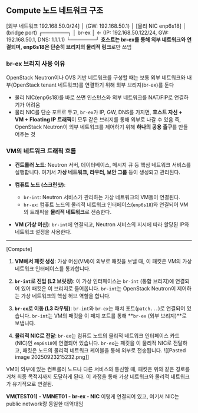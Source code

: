 ## Compute 노드 네트워크 구조
[외부 네트워크 192.168.50.0/24]
             │
      (GW: 192.168.50.1)
             │
        [물리 NIC enp6s18]
             │ (bridge port)
          ┌───────┐
          │ br-ex │   ← (IP: 192.168.50.122/24, GW: 192.168.50.1, DNS: 1.1.1.1)
          └───────┘
**호스트는 br-ex를 통해 외부 네트워크와 연결되며, enp6s18은 단순히 브리지의 물리적 링크**로만 쓰임
### br-ex 브리지 사용 이유
OpenStack Neutron이나 OVS 기반 네트워크를 구성할 때는 보통 외부 네트워크와 내부(OpenStack tenant 네트워크)를 연결하기 위해 외부 브리지(br-ex)를 둔다
- 물리 NIC(enp6s18)를 바로 쓰면 인스턴스와 외부 네트워크를 NAT/FIP로 연결하기가 어려움
- 물리 NIC를 단순 포트로 두고, `br-ex`가 IP, GW, DNS를 가지면, **호스트 자신 + VM + Floating IP 트래픽**이 모두 같은 브리지를 통해 외부로 나갈 수 있음
즉, OpenStack Neutron이 외부 네트워크를 제어하기 위해 **하나의 공용 출구**를 만들어주는 것
### VM의 네트워크 트래픽 흐름
- **컨트롤러 노드**: Neutron 서버, 데이터베이스, 메시지 큐 등 핵심 네트워크 서비스를 실행합니다. 여기서 **가상 네트워크, 라우터, 보안 그룹** 등이 생성되고 관리된다.
    
- **컴퓨트 노드 (스크린샷)**:
    - `br-int`: Neutron 서비스가 관리하는 가상 네트워크의 VM들이 연결된다.
    - `br-ex`: 컴퓨트 노드의 물리적 네트워크 인터페이스(`enp6s18`)와 연결되어 VM의 트래픽을 **물리적 네트워크**로 전송한다.
        
- **VM (가상 머신)**: `br-int`에 연결되고, Neutron 서비스의 지시에 따라 할당된 IP와 네트워크 설정을 사용한다.

---
[Compute]
1. **VM에서 패킷 생성**: 가상 머신(VM)이 외부로 패킷을 보낼 때, 이 패킷은 VM의 가상 네트워크 인터페이스를 통과합니다.
    
2. **`br-int`로 진입 (L2 브릿징)**: 이 가상 인터페이스는 `br-int` (통합 브리지)에 연결되어 있어 패킷은 이 브리지로 들어옵니다. `br-int`는 OpenStack Neutron이 제어하는 가상 네트워크의 핵심 허브 역할을 합니다.
    
3. **`br-ex`로 이동 (L3 라우팅)**: `br-int`와 `br-ex`는 패치 포트(`patch...`)로 연결되어 있습니다. `br-int`는 VM의 패킷을 이 패치 포트를 통해 **`br-ex` (외부 브리지)**로 보냅니다.
    
4. **물리적 NIC로 전달**: `br-ex`는 컴퓨트 노드의 물리적 네트워크 인터페이스 카드(NIC)인 `enp6s18`에 연결되어 있습니다. `br-ex`는 패킷을 이 물리적 NIC로 전달하고, 패킷은 노드의 물리적 네트워크 케이블을 통해 외부로 전송됩니다.
    ![[Pasted image 20250923215232.png]]

VM이 외부에 있는 컨트롤러 노드나 다른 서비스와 통신할 때, 패킷은 위와 같은 경로를 거쳐 최종 목적지까지 도달하게 된다. 이 과정을 통해 가상 네트워크와 물리적 네트워크가 유기적으로 연결됨.


**VM(TEST01) - VMNET01 - br-ex - NIC**
이렇게 연결되어 있고, 여기서 NIC는 public network랑 동일한 대역대임